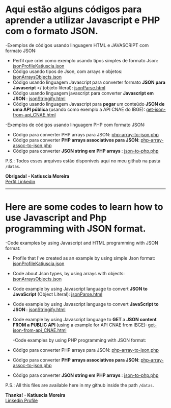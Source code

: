 # Aqui estão alguns códigos para aprender a utilizar Javascript e PHP com o formato JSON.

-Exemplos de códigos usando linguagem HTML e JAVASCRIPT com formato JSON:

* Perfil que criei como exemplo usando tipos simples de formato Json: [jsonProfileKatiuscia.json](https://github.com/katiusciamoreira/Json/blob/master/datas/jsonProfileKatiuscia.json)
* Código usando tipos de Json, com arrays e objetos: [jsonArraysObjects.json](https://github.com/katiusciamoreira/Json/blob/master/datas/jsonArraysObjects.json)
* Código usando linguagem Javascript para converter formato <b> JSON para Javascript </b> </ (objeto literal): [jsonParse.html](https://github.com/katiusciamoreira/Json/blob/master/datas/jsonParse.html)
* Código usando linguagem javascript para converter <b> Javascript em JSON </b>: [jsonStringify.html](https://github.com/katiusciamoreira/Json/blob/master/datas/jsonStringify.html)
* Código usando linguagem Javascript para <b> pegar </b> um conteúdo <b> JSON de uma API pública </b>(usando como exemplo a API CNAE do IBGE): [get-json-from-api_CNAE.html](https://github.com/katiusciamoreira/Json/blob/master/datas/get-json-from-api_CNAE.html)
 
 
-Exemplos de códigos usando linguagem PHP com formato JSON:
 
 * Código para converter PHP arrays para JSON: [php-array-to-json.php](https://github.com/katiusciamoreira/Json/blob/master/datas/php-array-to-json.php)
  * Código para converter <b> PHP arrays associativos para JSON</b>: [php-array-assoc-to-json.php](https://github.com/katiusciamoreira/Json/blob/master/datas/php-array-assoc-to-json.php)
  * Código para converter <b> JSON string em PHP arrays </b>: [json-to-php.php](https://github.com/katiusciamoreira/Json/blob/master/datas/json-to-php.php)
 
 
P.S.: Todos esses arquivos estão disponíveis aqui no meu github na pasta `/datas`.


**Obrigada! - Katiuscia Moreira**
<br>
[Perfil Linkedin](https://www.linkedin.com/in/katiuscia-moreira-0026833b/)
___________________________________________________________________________________________________________________

# Here are some codes to learn how to use Javascript and Php programming with JSON format.

-Code examples by using Javascript and HTML programming with JSON format:

* Profile that I've created as an example by using simple Json format: [jsonProfileKatiuscia.json](https://github.com/katiusciamoreira/Json/blob/master/datas/jsonProfileKatiuscia.json)
* Code about Json types, by using arrays with objects: [jsonArraysObjects.json](https://github.com/katiusciamoreira/Json/blob/master/datas/jsonArraysObjects.json)
* Code example by using Javascript language to convert <b> JSON to JavaScript</b> (Object Literal): [jsonParse.html](https://github.com/katiusciamoreira/Json/blob/master/datas/jsonParse.html)
* Code example by using Javascript language to convert <b> JavaScript to JSON </b>: [jsonStringify.html](https://github.com/katiusciamoreira/Json/blob/master/datas/jsonStringify.html)
* Code example by using Javascript language to <b> GET </b> a <b> JSON content FROM a PUBLIC API </b>(using a example for API CNAE from IBGE): [get-json-from-api_CNAE.html](https://github.com/katiusciamoreira/Json/blob/master/datas/get-json-from-api_CNAE.html)
 
 
  -Code examples by using PHP programming with JSON format:
 
 * Código para converter PHP arrays para JSON: [php-array-to-json.php](https://github.com/katiusciamoreira/Json/blob/master/datas/php-array-to-json.php)
 
  * Código para converter <b> PHP arrays associativos para JSON</b>: [php-array-assoc-to-json.php](https://github.com/katiusciamoreira/Json/blob/master/datas/php-array-assoc-to-json.php)
 
  * Código para converter <b> JSON string em PHP arrays </b>: [json-to-php.php](https://github.com/katiusciamoreira/Json/blob/master/datas/json-to-php.php)

P.S.: All this files are available here in my github inside the path `/datas`.


**Thanks! - Katiuscia Moreira**
<br>
[Linkedin Profile](https://www.linkedin.com/in/katiuscia-moreira-0026833b/)
